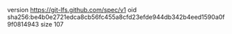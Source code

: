 version https://git-lfs.github.com/spec/v1
oid sha256:be4b0e2721edca8cb56fc455a8cfd23efde944db342b4eed1590a0f9f0814943
size 107
